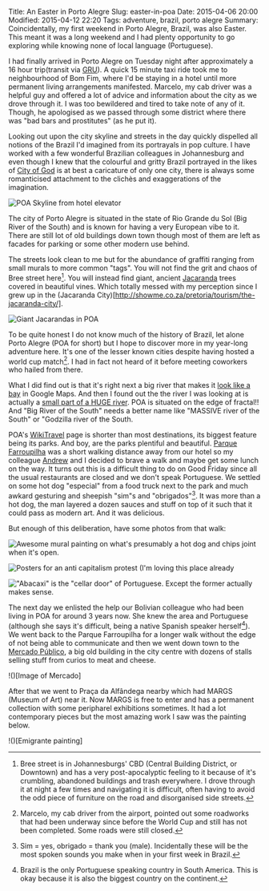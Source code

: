 Title: An Easter in Porto Alegre 
Slug: easter-in-poa
Date: 2015-04-06 20:00
Modified: 2015-04-12 22:20
Tags: adventure, brazil, porto alegre
Summary: Coincidentally, my first weekend in Porto Alegre, Brazil, was also Easter. This meant it was a long weekend and I had plenty opportunity to go exploring while knowing none of local language (Portuguese).

I had finally arrived in Porto Alegre on Tuesday night after approximately a 16 hour trip(transit via [GRU](https://en.wikipedia.org/wiki/S%C3%A3o_Paulo-Guarulhos_International_Airport)). A quick 15 minute taxi ride took me to neighbourhood of Bom Fim, where I'd be staying in a hotel until more permanent living arrangements manifested. Marcelo, my cab driver was a helpful guy and offered a lot of advice and information about the city as we drove through it. I was too bewildered and tired to take note of any of it. Though, he apologised as we passed through some district where there was "bad bars and prostitutes" (as he put it).

Looking out upon the city skyline and streets in the day quickly dispelled all notions of the Brazil I'd imagined from its portrayals in pop culture. I have worked with a few wonderful Brazilian colleagues in Johannesburg and  even though I knew that the colourful and gritty Brazil portrayed in the likes of [City of God](http://www.imdb.com/title/tt0317248/) is at best a caricature of only one city, there is always some romanticised attachment to the clichès and exaggerations of the imagination.

![POA Skyline from hotel elevator](img)

The city of Porto Alegre is situated in the state of Rio Grande du Sol (Big River of the South) and is known for having a very European vibe to it. There are still lot of old buildings down town though most of them are left as facades for parking or some other modern use behind. 

The streets look clean to me but for the abundance of graffiti ranging from small murals to more common "tags". You will not find the grit and chaos of Bree street here[^1]. You will instead find giant, ancient [Jacaranda](https://en.wikipedia.org/wiki/Jacaranda) trees covered in beautiful vines. Which totally messed with my perception since I grew up in the (Jacaranda City)[http://showme.co.za/pretoria/tourism/the-jacaranda-city/].

![Giant Jacarandas in POA]("title")

To be quite honest I do not know much of the history of Brazil, let alone Porto Alegre (POA for short) but I hope to discover more in my year-long adventure here. It's one of the lesser known cities despite having hosted a world cup match[^2]. I had in fact not heard of it before meeting coworkers who hailed from there. 

What I did find out is that it's right next a big river that makes it [look like a bay](https://www.google.com.br/maps/@-30.0503783,-51.1901651,11z?hl=en) in Google Maps. And then I found out the the river I was looking at is actually a [small part of a HUGE river](https://www.google.com.br/maps/@-30.5023817,-51.1357736,9z?hl=en). POA is situated on the edge of fractal!! And "Big River of the South" needs a better name like "MASSIVE river of the South" or "Godzilla river of the South.

POA's [WikiTravel](http://wikitravel.org/en/Porto_Alegre) page is shorter than most destinations, its biggest feature being its parks. And boy, are the parks plentiful and beautiful. [Parque Farroupilha](https://en.wikipedia.org/wiki/Farroupilha_Park) was a short walking distance away from our hotel so my colleague [Andrew](https://twitter.com/amukizaa) and I decided to brave a walk and maybe get some lunch on the way. It turns out this is a difficult thing to do on Good Friday since all the usual restaurants are closed and we don't speak Portuguese. We settled on some hot dog "especial" from a food truck next to the park and much awkard gesturing and sheepish "sim"s and "obrigados"[^3]. It was more than a hot dog, the man layered a dozen sauces and stuff on top of it such that it could pass as modern art. And it was delicious.

But enough of this deliberation, have some photos from that walk:

![Awesome mural painting on what's presumably a hot dog and chips joint when it's open.]("")

![Posters for an anti capitalism protest (I'm loving this place already]("")

!["Abacaxi" is the "cellar door" of Portuguese. Except the former actually makes sense.]("")

The next day we enlisted the help our Bolivian colleague who had been living in POA for around 3 years now. She knew the area and Portuguese (although she says it's difficult, being a native Spanish speaker herself[^4]). We went back to the Parque Farroupilha for a longer walk without the edge of not being able to communicate and then we went down town to the [Mercado Público](https://en.wikipedia.org/wiki/Porto_Alegre_Public_Market), a big old building in the city centre with dozens of stalls selling stuff from curios to meat and cheese.

!()[Image of Mercado]

After that we went to Praça da Alfândega nearby which had MARGS (Museum of Art) near it. Now MARGS is free to enter and has a permanent collection with some peripharel exhibitions sometimes. It had a lot contemporary pieces but the most amazing work I saw was the painting below.

!()[Emigrante painting]


[^1]: Bree street is in Johannesburgs' CBD (Central Building District, or Downtown) and has a very post-apocalyptic feeling to it because of it's crumbling, abandoned buildings and trash everywhere. I drove through it at night a few times and navigating it is difficult, often having to avoid the odd piece of furniture on the road and disorganised side streets.

[^2]: Marcelo, my cab driver from the airport, pointed out some roadworks that had been underway since before the World Cup and still has not been completed. Some 	roads were still closed.

[^3]: Sim = yes, obrigado = thank you (male). Incidentally these will be the most spoken sounds you make when in your first week in Brazil.

[^4]: Brazil is the only Portuguese speaking country in South America. This is okay because it is also the biggest country on the continent.